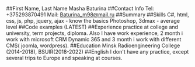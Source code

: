  ##First Name, Last Name
   Masha Baturina
##Contact Info
   Tel: +375293870491
   Mail: Baturina_m98@mail.ru
##Summary
##Skills
   C#, html, css, js, php, jquery, ajax - know the basics
   Photoshop, 3dmax - average level
##Code examples (LATEST)
##Experience 
   practice at college and university, term projects, diploma.
   Also I have work experience, 2 month i work with microsoft CRM Dynamic 365 and 3 month i work with different CMS( joomla, wordpress).
##Education 
   Minsk Radioengineering College (2014-2018),
   BSUIR(2018-2022)
##English
   I don't have any practice, except several trips to Europe and speaking at courses.

